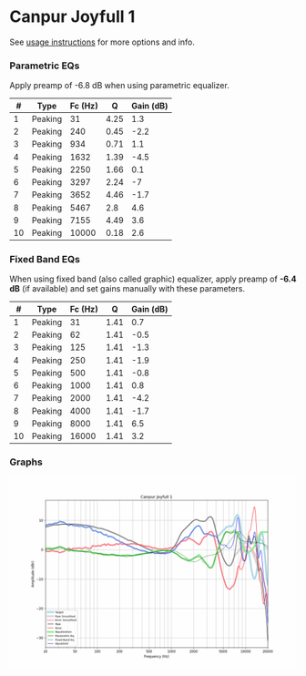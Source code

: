# Canpur Joyfull 1
See [usage instructions](https://github.com/jaakkopasanen/AutoEq#usage) for more options and info.

### Parametric EQs
Apply preamp of -6.8 dB when using parametric equalizer.

|   # | Type    |   Fc (Hz) |    Q |   Gain (dB) |
|-----|---------|-----------|------|-------------|
|   1 | Peaking |        31 | 4.25 |         1.3 |
|   2 | Peaking |       240 | 0.45 |        -2.2 |
|   3 | Peaking |       934 | 0.71 |         1.1 |
|   4 | Peaking |      1632 | 1.39 |        -4.5 |
|   5 | Peaking |      2250 | 1.66 |         0.1 |
|   6 | Peaking |      3297 | 2.24 |        -7   |
|   7 | Peaking |      3652 | 4.46 |        -1.7 |
|   8 | Peaking |      5467 | 2.8  |         4.6 |
|   9 | Peaking |      7155 | 4.49 |         3.6 |
|  10 | Peaking |     10000 | 0.18 |         2.6 |

### Fixed Band EQs
When using fixed band (also called graphic) equalizer, apply preamp of **-6.4 dB** (if available) and set gains manually with these parameters.

|   # | Type    |   Fc (Hz) |    Q |   Gain (dB) |
|-----|---------|-----------|------|-------------|
|   1 | Peaking |        31 | 1.41 |         0.7 |
|   2 | Peaking |        62 | 1.41 |        -0.5 |
|   3 | Peaking |       125 | 1.41 |        -1.3 |
|   4 | Peaking |       250 | 1.41 |        -1.9 |
|   5 | Peaking |       500 | 1.41 |        -0.8 |
|   6 | Peaking |      1000 | 1.41 |         0.8 |
|   7 | Peaking |      2000 | 1.41 |        -4.2 |
|   8 | Peaking |      4000 | 1.41 |        -1.7 |
|   9 | Peaking |      8000 | 1.41 |         6.5 |
|  10 | Peaking |     16000 | 1.41 |         3.2 |

### Graphs
![](./Canpur%20Joyfull%201.png)
